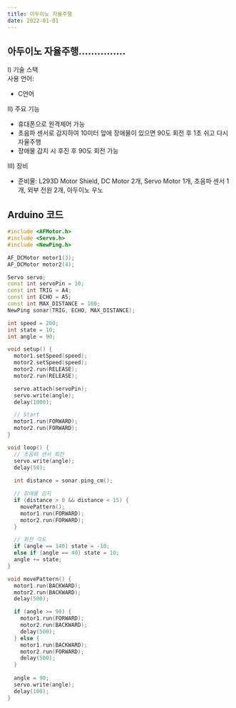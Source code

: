 ```yaml
---
title: 아두이노 자율주행
date: 2022-01-01
---
```


## 아두이노 자율주행...............

Ⅰ) 기술 스택  
사용 언어:  
- C언어

Ⅱ) 주요 기능  
- 휴대폰으로 원격제어 가능  
- 초음파 센서로 감지하여 10미터 앞에 장애물이 있으면 90도 회전 후 1초 쉬고 다시 자율주행  
- 장애물 감지 시 후진 후 90도 회전 가능

Ⅲ) 장비  
- 준비물: L293D Motor Shield, DC Motor 2개, Servo Motor 1개, 초음파 센서 1개, 외부 전원 2개, 아두이노 우노


## Arduino 코드

```cpp
#include <AFMotor.h>
#include <Servo.h> 
#include <NewPing.h>

AF_DCMotor motor1(3);
AF_DCMotor motor2(4);

Servo servo;
const int servoPin = 10;
const int TRIG = A4;
const int ECHO = A5;
const int MAX_DISTANCE = 100;
NewPing sonar(TRIG, ECHO, MAX_DISTANCE);

int speed = 200;
int state = 10;
int angle = 90;

void setup() {
  motor1.setSpeed(speed);
  motor2.setSpeed(speed);
  motor2.run(RELEASE);
  motor2.run(RELEASE);

  servo.attach(servoPin);
  servo.write(angle);
  delay(1000);

  // Start
  motor1.run(FORWARD);
  motor2.run(FORWARD);  
}

void loop() {
  // 초음파 센서 회전
  servo.write(angle);
  delay(50);
  
  int distance = sonar.ping_cm();

  // 장애물 감지
  if (distance > 0 && distance < 15) {
    movePattern(); 
    motor1.run(FORWARD);
    motor2.run(FORWARD);  
  }   

  // 회전 각도
  if (angle == 140) state = -10;    
  else if (angle == 40) state = 10; 
  angle += state;
}

void movePattern() {
  motor1.run(BACKWARD);
  motor2.run(BACKWARD);
  delay(500);   

  if (angle >= 90) {
    motor1.run(FORWARD);
    motor2.run(BACKWARD);
    delay(500);   
  } else {
    motor1.run(BACKWARD);
    motor2.run(FORWARD);
    delay(500);   
  }
  
  angle = 90;
  servo.write(angle);
  delay(100);
}
